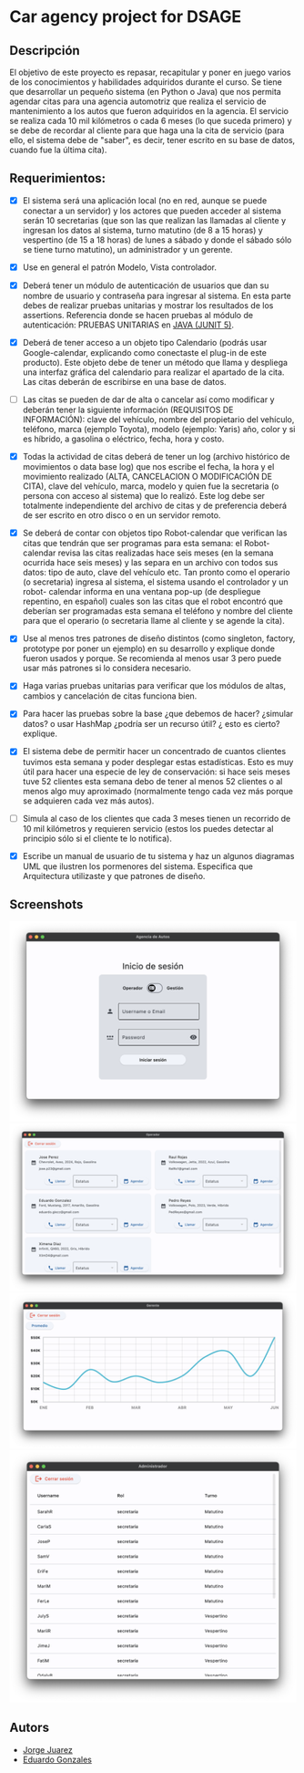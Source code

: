 # Car agency project for DSAGE

## Descripción

El objetivo de este proyecto es repasar, recapitular y poner en juego varios de los conocimientos y habilidades adquiridos durante el curso.
Se tiene que desarrollar un pequeño sistema (en Python o Java) que nos permita agendar citas para una agencia automotriz que realiza el servicio de mantenimiento a los autos que fueron adquiridos en la agencia. El servicio se realiza cada 10 mil kilómetros o cada 6 meses (lo que suceda primero) y se debe de recordar al cliente para que haga una la cita de servicio (para ello, el sistema debe de "saber", es decir, tener escrito en su base de datos, cuando fue la última cita).

## Requerimientos:

- [x] El sistema será una aplicación local (no en red, aunque se puede conectar a un servidor) y los actores que pueden acceder al sistema serán 10 secretarias (que son las que realizan las llamadas al cliente y ingresan los datos al sistema, turno matutino (de 8 a 15 horas) y vespertino (de 15 a 18 horas) de lunes a sábado y donde el sábado sólo se tiene turno matutino), un administrador y un gerente.

- [x] Use en general el patrón Modelo, Vista controlador.

- [x] Deberá tener un módulo de autenticación de usuarios que dan su nombre de usuario y contraseña para ingresar al sistema. En esta parte debes de realizar pruebas unitarias y mostrar los resultados de los assertions. Referencia donde se hacen pruebas al módulo de autenticación: PRUEBAS UNITARIAS en [JAVA (JUNIT 5)](https://www.youtube.com/watch?v=74sClDEYSQ4).

- [x] Deberá de tener acceso a un objeto tipo Calendario (podrás usar Google-calendar, explicando como conectaste el plug-in de este producto). Este objeto debe de tener un método que llama y despliega una interfaz gráfica del calendario para realizar el apartado de la cita. Las citas deberán de escribirse en una base de datos.

- [ ] Las citas se pueden de dar de alta o cancelar así como modificar y deberán tener la siguiente información (REQUISITOS DE INFORMACIÓN): clave del vehículo, nombre del propietario del vehículo, teléfono, marca (ejemplo Toyota), modelo (ejemplo: Yaris) año, color y si es híbrido, a gasolina o eléctrico, fecha, hora y costo.

- [x] Todas la actividad de citas deberá de tener un log (archivo histórico de movimientos o data base log) que nos escribe el fecha, la hora y el movimiento realizado (ALTA, CANCELACION O MODIFICACIÓN DE CITA), clave del vehículo, marca, modelo y quien fue la secretaria (o persona con acceso al sistema) que lo realizó. Este log debe ser totalmente independiente del archivo de citas y de preferencia deberá de ser escrito en otro disco o en un servidor remoto.

- [x] Se deberá de contar con objetos tipo Robot-calendar que verifican las citas que tendrán que ser programas para esta semana: el Robot-calendar revisa las citas realizadas hace seis meses (en la semana ocurrida hace seis meses) y las separa en un archivo con todos sus datos: tipo de auto, clave del vehículo etc. Tan pronto como el operario (o secretaria) ingresa al sistema, el sistema usando el controlador y un robot- calendar informa en una ventana pop-up (de despliegue repentino, en español) cuales son las citas que el robot encontró que deberían ser programadas esta semana el teléfono y nombre del cliente para que el operario (o secretaria llame al cliente y se agende la cita).

- [x] Use al menos tres patrones de diseño distintos (como singleton, factory, prototype por poner un ejemplo) en su desarrollo y explique donde fueron usados y porque. Se recomienda al menos usar 3 pero puede usar más patrones si lo considera necesario.

- [x] Haga varias pruebas unitarias para verificar que los módulos de altas, cambios y cancelación de citas funciona bien.

- [x] Para hacer las pruebas sobre la base ¿que debemos de hacer? ¿simular datos? o usar HashMap ¿podría ser un recurso útil? ¿ esto es cierto? explique.

- [x] El sistema debe de permitir hacer un concentrado de cuantos clientes tuvimos esta semana y poder desplegar estas estadísticas. Esto es muy útil para hacer una especie de ley de conservación: si hace seis meses tuve 52 clientes esta semana debo de tener al menos 52 clientes o al menos algo muy aproximado (normalmente tengo cada vez más porque se adquieren cada vez más autos).

- [ ] Simula al caso de los clientes que cada 3 meses tienen un recorrido de 10 mil kilómetros y requieren servicio (estos los puedes detectar al principio sólo si el cliente te lo notifica).

- [x] Escribe un manual de usuario de tu sistema y haz un algunos diagramas UML que ilustren los pormenores del sistema. Especifica que Arquitectura utilizaste y que patrones de diseño.

## Screenshots

![login](/screenshots/login.png)
![operator_page](/screenshots/operator_page.png)
![manager_page](/screenshots/manager_page.png)
![admin_page](/screenshots/admin_page.png)

## Autors

- [Jorge Juarez](https://github.com/jorge-jrzz)
- [Eduardo Gonzales](https://github.com/EduardoGog)
